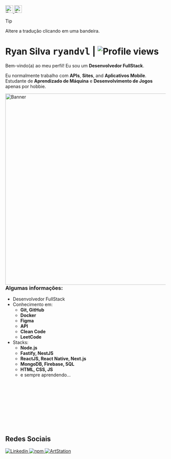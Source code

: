 <!-- TRANSLATIONS --> 
<a href="./README.md">
  <picture>
    <source
      media="(prefers-color-scheme: dark)"
      height="24px"
      srcset="https://raw.githubusercontent.com/lipis/flag-icons/b919a036693ee1ee0434ef5ae05f93543fc4f437/flags/4x3/us.svg"
    >
    <source
      media="(prefers-color-scheme: light)"
      height="24px"
      srcset="https://raw.githubusercontent.com/lipis/flag-icons/b919a036693ee1ee0434ef5ae05f93543fc4f437/flags/4x3/us.svg"
    >
    <img alt="English (en-US)">
  </picture>
</a>
<a href="./README_pt-BR.md">
  <picture>
    <source
      media="(prefers-color-scheme: dark)"
      height="24px"
      srcset="https://raw.githubusercontent.com/lipis/flag-icons/b919a036693ee1ee0434ef5ae05f93543fc4f437/flags/4x3/br.svg"
    >
    <source
      media="(prefers-color-scheme: light)"
      height="24px"
      srcset="https://raw.githubusercontent.com/lipis/flag-icons/b919a036693ee1ee0434ef5ae05f93543fc4f437/flags/4x3/br.svg"
    >
    <img alt="Português do Brasil (pt-BR)">
  </picture>
</a>

> [!TIP]
> Altere a tradução clicando em uma bandeira.

<!-- TITLE -->
<h1>Ryan Silva <kbd>ryandvl</kbd> | <img src="https://komarev.com/ghpvc/?username=ryandvl&color=blue" alt="Profile views" /></h1>

<!-- DESCRIPTION -->
<p>Bem-vindo(a) ao meu perfil! Eu sou um <b>Desenvolvedor FullStack</b>.</p>

Eu normalmente trabalho com **APIs**, **Sites**, and **Aplicativos Mobile**. Estudante de **Aprendizado de Máquina** e **Desenvolvimento de Jogos** apenas por hobbie.

<!-- BANNER -->
<picture>
  <source
    media="(prefers-color-scheme: dark)"
    height="600px"
    srcset="https://i.imgur.com/H2PGkM0.png"
  >
  <source
    media="(prefers-color-scheme: light)"
    height="600px"
    srcset="https://i.imgur.com/H2PGkM0.png"
  >
  <img align="right" alt="Banner">
</picture>

### Algumas informações:
- Desenvolvedor FullStack
- Conhecimento em:
  - **Git, GitHub**
  - **Docker**
  - **Figma**
  - **API**
  - **Clean Code**
  - **LeetCode**
- Stacks:
  - **Node.js**
  - **Fastify, NestJS**
  - **ReactJS, React Native, Next.js**
  - **MongoDB, Firebase, SQL**
  - **HTML, CSS, JS**
  - e sempre aprendendo...

<br align="center" />
<br align="center" />
<br align="center" />
<br align="center" />
<br align="center" />
<br align="center" />

<br />
<br />

<h2>Redes Sociais</h2>

<!-- LINKEDIN -->
<a href="https://www.linkedin.com/in/ryandvl" target="_blank">
  <picture>
    <source
      media="(prefers-color-scheme: dark)"
      srcset="https://img.shields.io/badge/linkedin-white?style=for-the-badge&logo=linkedin&color=0072b1&logoColor=white"
    >
    <source
      media="(prefers-color-scheme: light)"
      srcset="https://img.shields.io/badge/linkedin-white?style=for-the-badge&logo=linkedin&color=960096&logoColor=white"
    >
    <img alt="Linkedin">
  </picture>
</a>

<!-- NPM -->
<a href="https://www.npmjs.com/~ryandvl" target="_blank">
  <picture>
    <source
      media="(prefers-color-scheme: dark)"
      srcset="https://img.shields.io/badge/npm-white?style=for-the-badge&logo=npm&color=cc3534&logoColor=white"
    >
    <source
      media="(prefers-color-scheme: light)"
      srcset="https://img.shields.io/badge/npm-white?style=for-the-badge&logo=npm&color=cc3534&logoColor=white"
    >
    <img alt="npm">
  </picture>
</a>

<!-- ARTSTATION -->
<a href="https://www.artstation.com/ryandvl" target="_blank">
  <picture>
    <source
      media="(prefers-color-scheme: dark)"
      srcset="https://img.shields.io/badge/artstation-white?style=for-the-badge&logo=artstation&color=0099e5&logoColor=white"
    >
    <source
      media="(prefers-color-scheme: light)"
      srcset="https://img.shields.io/badge/artstation-white?style=for-the-badge&logo=artstation&color=0099e5&logoColor=white"
    >
    <img alt="ArtStation">
  </picture>
</a>
